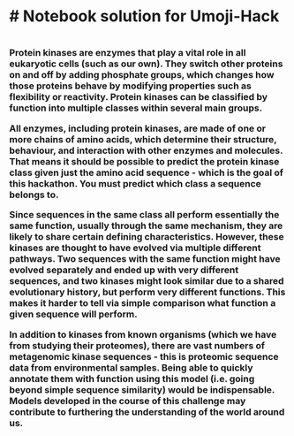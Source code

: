 <h1># Notebook solution for Umoji-Hack <h1>
  
  <h3>
  Protein kinases are enzymes that play a vital role in all eukaryotic cells (such as our own). They switch other proteins on and off by adding phosphate groups, which changes how those proteins behave by modifying properties such as flexibility or reactivity. Protein kinases can be classified by function into multiple classes within several main groups.

All enzymes, including protein kinases, are made of one or more chains of amino acids, which determine their structure, behaviour, and interaction with other enzymes and molecules. That means it should be possible to predict the protein kinase class given just the amino acid sequence - which is the goal of this hackathon. You must predict which class a sequence belongs to.

Since sequences in the same class all perform essentially the same function, usually through the same mechanism, they are likely to share certain defining characteristics. However, these kinases are thought to have evolved via multiple different pathways. Two sequences with the same function might have evolved separately and ended up with very different sequences, and two kinases might look similar due to a shared evolutionary history, but perform very different functions. This makes it harder to tell via simple comparison what function a given sequence will perform.

In addition to kinases from known organisms (which we have from studying their proteomes), there are vast numbers of metagenomic kinase sequences - this is proteomic sequence data from environmental samples. Being able to quickly annotate them with function using this model (i.e. going beyond simple sequence similarity) would be indispensable. Models developed in the course of this challenge may contribute to furthering the understanding of the world around us.
</h3

